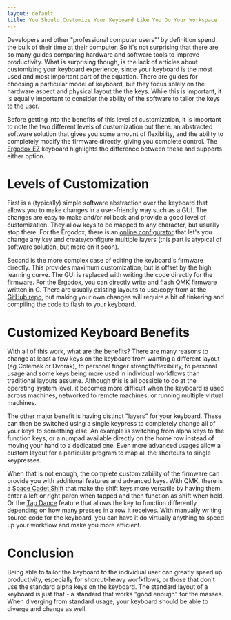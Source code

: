 ```yaml
---
layout: default
title: You Should Customize Your Keyboard Like You Do Your Workspace
---
```


Developers and other "professional computer users"' by definition spend the bulk of their time at their computer. So it's not surprising that there are so many guides comparing hardware and software tools to improve productivity. What is surprising though, is the lack of articles about customizing your keyboard experience, since your keyboard is the most used and most important part of the equation. There are guides for choosing a particular model of keyboard, but they focus solely on the hardware aspect and physical layout the the keys. While this is important, it is equally important to consider the ability of the software to tailor the keys to the user. 

Before getting into the benefits of this level of customization, it is important to note the two different levels of customization out there: an abstracted software solution that gives you some amount of flexibility, and the ability to completely modify the firmware directly, giving you complete control. The [Ergodox EZ](https://ergodox-ez.com/) keyboard highlights the difference between these and supports either option.

# Levels of Customization
First is a (typically) simple software abstraction over the keyboard that allows you to make changes in a user-friendly way such as a GUI. The changes are easy to make and/or rollback and provide a good level of customization. They allow keys to be mapped to any character, but usually stop there. For the Ergodox, there is an [online configurator](https://configure.ergodox-ez.com/keyboard_layouts/new) that let's you change any key and create/configure multiple layers (this part is atypical of software solution, but more on it soon).

Second is the more complex case of editing the keyboard's firmware directly. This provides maximum customization, but is offset by the high learning curve. The GUI is replaced with writing the code directly for the firmware. For the Ergodox, you can directly write and flash [QMK firmware](https://qmk.fm/) written in C. There are usually existing layouts to use/copy from at the [GitHub repo](https://github.com/qmk/qmk_firmware), but making your own changes will require a bit of tinkering and compiling the code to flash to your keyboard. 

# Customized Keyboard Benefits
With all of this work, what are the benefits? There are many reasons to change at least a few keys on the keyboard from wanting a different layout (eg Colemak or Dvorak), to personal finger strength/flexibility, to personal usage and some keys being more used in individual workflows than traditional layouts assume. Although this is all possible to do at the operating system level, it becomes more difficult when the keyboard is used across machines, networked to remote machines, or running multiple virtual machines. 

The other major benefit is having distinct "layers" for your keyboard. These can then be switched using a single keypress to completely change all of your keys to something else. An example is switching from alpha keys to the function keys, or a numpad available directly on the home row instead of moving your hand to a dedicated one. Even more advanced usages allow a custom layout for a particular program to map all the shortcuts to single keypresses.

When that is not enough, the complete customizability of the firmware can provide you with additional features and advanced keys. With QMK, there is a [Space Cadet Shift](https://docs.qmk.fm/feature_space_cadet.html) that make the shift keys more versatile by having them enter a left or right paren when tapped and then function as shift when held. Or the [Tap Dance](https://docs.qmk.fm/feature_tap_dance.html) feature that allows the key to function differently depending on how many presses in a row it receives. With manually writing source code for the keyboard, you can have it do virtually anything to speed up your workflow and make you more efficient.

# Conclusion
Being able to tailor the keyboard to the individual user can greatly speed up productivity, especially for shorcut-heavy worfkflows, or those that don't use the standard alpha keys on the keyboard. The standard layout of a keyboard is just that - a standard that works "good enough" for the masses. When diverging from standard usage, your keyboard should be able to diverge and change as well.
